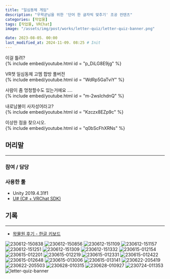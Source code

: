 ```yaml
---
title: "일심동체 게임"
description: "우왁굳님을 위한 '단어 한 글자씩 맞추기' 조공 컨텐츠"
categories: [작업물]
tags: [작업물, VRChat]
image: "/assets/img/post/works/letter-quiz/letter-quiz-banner.png"

date: 2023-08-05. 00:00
last_modified_at: 2024-11-09. 08:25 # Init
---
```


이걸 틀려?  
{% include embed/youtube.html id = "p_DiLG8E9jg" %}

VR챗 일심동체 고멤 합방 풀버전  
{% include embed/youtube.html id = "WdRp5GaTviY" %}

사람이 좀 멍청할수도 있는거에요 ....  
{% include embed/youtube.html id = "m-2wsIchdnQ" %}

내로남불이 사자성어라고?  
{% include embed/youtube.html id = "Kzczx8EZp9c" %}

이상한 점을 찾으시오.  
{% include embed/youtube.html id = "q0bScFhXRNs" %}

## 머리말

---

### 참여 / 담당

### 사용한 툴

- Unity 2019.4.31f1
- [U# (C# + VRChat SDK)](https://udonsharp.docs.vrchat.com/)

## 기록

---

- [왁물원 후기 - 한글 키보드](https://cafe.naver.com/steamindiegame/12922263)

![230612-150838](/assets/img/post/works/letter-quiz/230612-150838.png)
![230612-150856](/assets/img/post/works/letter-quiz/230612-150856.png)
![230612-151109](/assets/img/post/works/letter-quiz/230612-151109.png)
![230612-151157](/assets/img/post/works/letter-quiz/230612-151157.png)
![230612-151251](/assets/img/post/works/letter-quiz/230612-151251.png)
![230612-151309](/assets/img/post/works/letter-quiz/230612-151309.png)
![230612-151332](/assets/img/post/works/letter-quiz/230612-151332.png)
![230615-012154](/assets/img/post/works/letter-quiz/230615-012154.png)
![230615-012201](/assets/img/post/works/letter-quiz/230615-012201.png)
![230615-012219](/assets/img/post/works/letter-quiz/230615-012219.png)
![230615-012331](/assets/img/post/works/letter-quiz/230615-012331.png)
![230615-012422](/assets/img/post/works/letter-quiz/230615-012422.png)
![230615-012648](/assets/img/post/works/letter-quiz/230615-012648.png)
![230615-013006](/assets/img/post/works/letter-quiz/230615-013006.png)
![230615-013141](/assets/img/post/works/letter-quiz/230615-013141.png)
![230622-205419](/assets/img/post/works/letter-quiz/230622-205419.png)
![230622-205503](/assets/img/post/works/letter-quiz/230622-205503.png)
![230628-010315](/assets/img/post/works/letter-quiz/230628-010315.png)
![230628-010927](/assets/img/post/works/letter-quiz/230628-010927.png)
![230724-011353](/assets/img/post/works/letter-quiz/230724-011353.png)
![letter-quiz-banner](/assets/img/post/works/letter-quiz/letter-quiz-banner.png)

